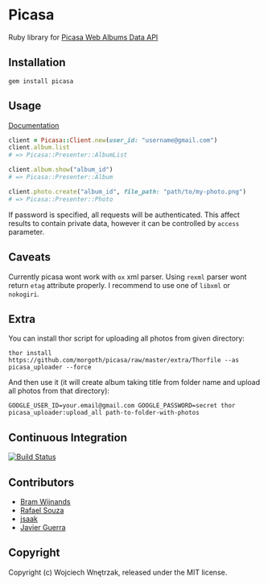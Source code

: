 # Picasa

Ruby library for [Picasa Web Albums Data API](https://developers.google.com/picasa-web/)

## Installation

```
gem install picasa
```

## Usage

[Documentation](http://rubydoc.info/github/morgoth/picasa)

``` ruby
client = Picasa::Client.new(user_id: "username@gmail.com")
client.album.list
# => Picasa::Presenter::AlbumList

client.album.show("album_id")
# => Picasa::Presenter::Album

client.photo.create("album_id", file_path: "path/to/my-photo.png")
# => Picasa::Presenter::Photo
```

If password is specified, all requests will be authenticated.
This affect results to contain private data, however it can be controlled by `access` parameter.

## Caveats

Currently picasa wont work with `ox` xml parser.
Using `rexml` parser wont return `etag` attribute properly.
I recommend to use one of `libxml` or `nokogiri`.

## Extra

You can install thor script for uploading all photos from given directory:

```
thor install https://github.com/morgoth/picasa/raw/master/extra/Thorfile --as picasa_uploader --force
```

And then use it (it will create album taking title from folder name and upload all photos from that directory):

```
GOOGLE_USER_ID=your.email@gmail.com GOOGLE_PASSWORD=secret thor picasa_uploader:upload_all path-to-folder-with-photos
```

## Continuous Integration
[![Build Status](https://secure.travis-ci.org/morgoth/picasa.png)](http://travis-ci.org/morgoth/picasa)

## Contributors

* [Bram Wijnands](https://github.com/BRamBoo)
* [Rafael Souza](https://github.com/rafaels)
* [jsaak](https://github.com/jsaak)
* [Javier Guerra](https://github.com/javierg)

## Copyright

Copyright (c) Wojciech Wnętrzak, released under the MIT license.
